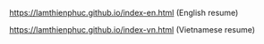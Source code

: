 https://lamthienphuc.github.io/index-en.html (English resume)


https://lamthienphuc.github.io/index-vn.html (Vietnamese resume)
